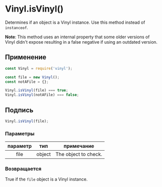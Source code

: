 <!-- front-matter
id: vinyl-isvinyl
title: Vinyl.isVinyl()
hide_title: true
sidebar_label: Vinyl.isVinyl()
-->

# Vinyl.isVinyl()

Determines if an object is a Vinyl instance. Use this method instead of `instanceof`.

**Note**: This method uses an internal property that some older versions of Vinyl didn't expose resulting in a false negative if using an outdated version.

## Применение

```js
const Vinyl = require('vinyl');

const file = new Vinyl();
const notAFile = {};

Vinyl.isVinyl(file) === true;
Vinyl.isVinyl(notAFile) === false;
```

## Подпись

```js
Vinyl.isVinyl(file);
```

### Параметры

| параметр | тип | примечание |
|:--------------:|:------:|-------|
| file | object | The object to check. |

### Возвращается

True if the `file` object is a Vinyl instance.
